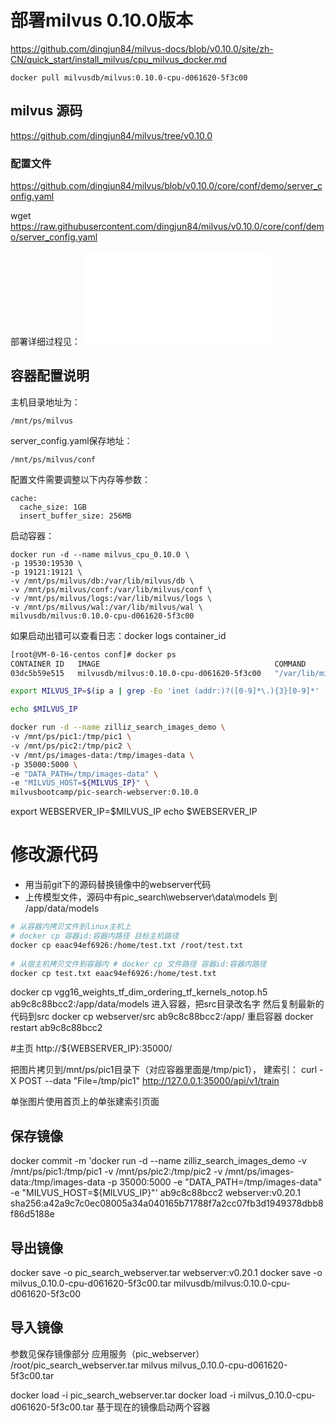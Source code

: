# 部署milvus 0.10.0版本
https://github.com/dingjun84/milvus-docs/blob/v0.10.0/site/zh-CN/quick_start/install_milvus/cpu_milvus_docker.md

```
docker pull milvusdb/milvus:0.10.0-cpu-d061620-5f3c00
```


## milvus 源码
https://github.com/dingjun84/milvus/tree/v0.10.0

### 配置文件
https://github.com/dingjun84/milvus/blob/v0.10.0/core/conf/demo/server_config.yaml

wget https://raw.githubusercontent.com/dingjun84/milvus/v0.10.0/core/conf/demo/server_config.yaml


部署详细过程见： ![cpu_milvus_docker.md](docs/cpu_milvus_docker.md)

## 容器配置说明
主机目录地址为：
```
/mnt/ps/milvus
```
server_config.yaml保存地址：
```
/mnt/ps/milvus/conf
```
配置文件需要调整以下内存等参数：
```
cache:
  cache_size: 1GB
  insert_buffer_size: 256MB
```

启动容器：
```
docker run -d --name milvus_cpu_0.10.0 \
-p 19530:19530 \
-p 19121:19121 \
-v /mnt/ps/milvus/db:/var/lib/milvus/db \
-v /mnt/ps/milvus/conf:/var/lib/milvus/conf \
-v /mnt/ps/milvus/logs:/var/lib/milvus/logs \
-v /mnt/ps/milvus/wal:/var/lib/milvus/wal \
milvusdb/milvus:0.10.0-cpu-d061620-5f3c00
```
如果启动出错可以查看日志：docker logs container_id
```bash
[root@VM-0-16-centos conf]# docker ps
CONTAINER ID   IMAGE                                       COMMAND                  CREATED         STATUS          PORTS                                                                                          NAMES
03dc5b59e515   milvusdb/milvus:0.10.0-cpu-d061620-5f3c00   "/var/lib/milvus/doc…"   3 minutes ago   Up 23 seconds   0.0.0.0:19121->19121/tcp, :::19121->19121/tcp, 0.0.0.0:19530->19530/tcp, :::19530->19530/tcp   milvus_cpu_0.10.0
```

```bash
export MILVUS_IP=$(ip a | grep -Eo 'inet (addr:)?([0-9]*\.){3}[0-9]*' | grep -Eo '([0-9]*\.){3}[0-9]*' | grep -v '127.0.0.1'| head -n 1)

echo $MILVUS_IP

docker run -d --name zilliz_search_images_demo \
-v /mnt/ps/pic1:/tmp/pic1 \
-v /mnt/ps/pic2:/tmp/pic2 \
-v /mnt/ps/images-data:/tmp/images-data \
-p 35000:5000 \
-e "DATA_PATH=/tmp/images-data" \
-e "MILVUS_HOST=${MILVUS_IP}" \
milvusbootcamp/pic-search-webserver:0.10.0
```

export WEBSERVER_IP=$MILVUS_IP
echo $WEBSERVER_IP

# 修改源代码
- 用当前git下的源码替换镜像中的webserver代码
- 上传模型文件，源码中有pic_search\webserver\data\models 到 /app/data/models
```bash
# 从容器内拷贝文件到linux主机上
# docker cp 容器id:容器内路径 目标主机路径
docker cp eaac94ef6926:/home/test.txt /root/test.txt
 
# 从宿主机拷贝文件到容器内 # docker cp 文件路径 容器id:容器内路径
docker cp test.txt eaac94ef6926:/home/test.txt
```
docker cp vgg16_weights_tf_dim_ordering_tf_kernels_notop.h5 ab9c8c88bcc2:/app/data/models
进入容器，把src目录改名字
然后复制最新的代码到src
docker cp webserver/src ab9c8c88bcc2:/app/
重启容器
docker restart ab9c8c88bcc2

#主页
http://${WEBSERVER_IP}:35000/

把图片拷贝到/mnt/ps/pic1目录下（对应容器里面是/tmp/pic1），
建索引：
curl -X POST --data "File=/tmp/pic1" http://127.0.0.1:35000/api/v1/train

单张图片使用首页上的单张建索引页面

## 保存镜像
docker commit -m 'docker run -d --name zilliz_search_images_demo -v /mnt/ps/pic1:/tmp/pic1 -v /mnt/ps/pic2:/tmp/pic2 -v /mnt/ps/images-data:/tmp/images-data -p 35000:5000 -e "DATA_PATH=/tmp/images-data" -e "MILVUS_HOST=${MILVUS_IP}"' ab9c8c88bcc2 webserver:v0.20.1 
sha256:a42a9c7c0ec08005a34a040165b71788f7a2cc07fb3d1949378dbb8f86d5188e

## 导出镜像
docker save -o pic_search_webserver.tar webserver:v0.20.1
docker save -o milvus_0.10.0-cpu-d061620-5f3c00.tar milvusdb/milvus:0.10.0-cpu-d061620-5f3c00 

## 导入镜像
参数见保存镜像部分
应用服务（pic_webserver）
/root/pic_search_webserver.tar
milvus
milvus_0.10.0-cpu-d061620-5f3c00.tar

docker load -i pic_search_webserver.tar
docker load -i milvus_0.10.0-cpu-d061620-5f3c00.tar
基于现在的镜像启动两个容器